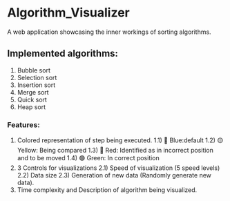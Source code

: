 # Algorithm_Visualizer

A web application showcasing the inner workings of sorting algorithms.

## Implemented algorithms:
1) Bubble sort
2) Selection sort
3) Insertion sort
4) Merge sort
5) Quick sort
6) Heap sort

### Features:
1) Colored representation of step being executed.
  1.1) 🔵 Blue:default
  1.2) 🟡 Yellow: Being compared
  1.3) 🔴 Red: Identified as in incorrect position and to be moved
  1.4) 🟢 Green: In correct position
2) 3 Controls for visualizations
  2.1) Speed of visualization (5 speed levels)
  2.2) Data size
  2.3) Generation of new data (Randomly generate new data).
4) Time complexity and Description of algorithm being visualized.

